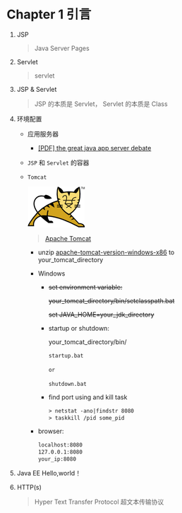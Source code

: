 # Chapter 1 引言

1. JSP

    > Java Server Pages    

2. Servlet

    > servlet
    
3. JSP & Servlet
    
    > JSP 的本质是 Servlet， Servlet 的本质是 Class

4. 环境配置
    - 应用服务器
        - <a href="../doc/the-great-java-app-server-debate.pdf" target="_blank">[PDF] the great java app server debate</a>
    - `JSP` 和 `Servlet` 的容器
    - <a name="tomcat_install"></a>`Tomcat`
    
        ![tomcat](../image/javaee/tomcat.png)
        
        > [Apache Tomcat](http://tomcat.apache.org/)

        - unzip [apache-tomcat-version-windows-x86](http://tomcat.apache.org/download-80.cgi) to your_tomcat_directory
        - Windows
            - ~~set environment variable:~~
                
                ~~your_tomcat_directory/bin/setclasspath.bat~~
            
                ~~set JAVA_HOME=your_jdk_directory~~
            
            - startup or shutdown:
                
                your_tomcat_directory/bin/
                
                ```
                startup.bat
                
                or
                
                shutdown.bat
                ```
               
            - find port using and kill task

              ```
              > netstat -ano|findstr 8080
              > taskkill /pid some_pid
              ```
        - browser:
        
            ```
            localhost:8080
            127.0.0.1:8080
            your_ip:8080
            ```

5. Java EE Hello,world！
6. HTTP(s)

    > Hyper Text Transfer Protocol 超文本传输协议
